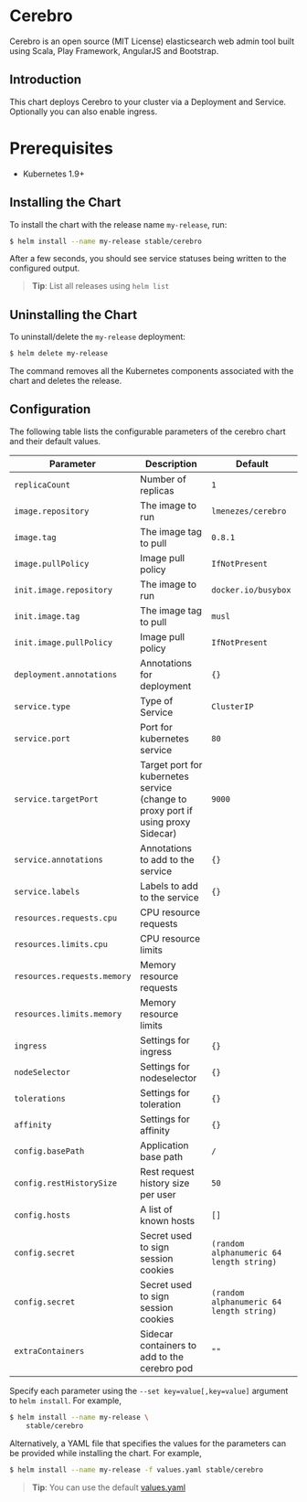 # Cerebro

Cerebro is an open source (MIT License) elasticsearch web admin tool built using Scala, Play Framework, AngularJS and Bootstrap.

## Introduction

This chart deploys Cerebro to your cluster via a Deployment and Service.
Optionally you can also enable ingress.

# Prerequisites

- Kubernetes 1.9+

## Installing the Chart

To install the chart with the release name `my-release`, run:

```bash
$ helm install --name my-release stable/cerebro
```

After a few seconds, you should see service statuses being written to the configured output.

> **Tip**: List all releases using `helm list`

## Uninstalling the Chart

To uninstall/delete the `my-release` deployment:

```bash
$ helm delete my-release
```

The command removes all the Kubernetes components associated with the chart and deletes the release.

## Configuration

The following table lists the configurable parameters of the cerebro chart and their default values.

| Parameter                   | Description                                                                      | Default                                  |
| --------------------------- | -------------------------------------------------------------------------------- | ---------------------------------------- |
| `replicaCount`              | Number of replicas                                                               | `1`                                      |
| `image.repository`          | The image to run                                                                 | `lmenezes/cerebro`                       |
| `image.tag`                 | The image tag to pull                                                            | `0.8.1`                                  |
| `image.pullPolicy`          | Image pull policy                                                                | `IfNotPresent`                           |
| `init.image.repository`     | The image to run                                                                 | `docker.io/busybox`                      |
| `init.image.tag`            | The image tag to pull                                                            | `musl`                                   |
| `init.image.pullPolicy`     | Image pull policy                                                                | `IfNotPresent`                           |
| `deployment.annotations`    | Annotations for deployment                                                       | `{}`                                     |
| `service.type`              | Type of Service                                                                  | `ClusterIP`                              |
| `service.port`              | Port for kubernetes service                                                      | `80`                                     |
| `service.targetPort`        | Target port for kubernetes service (change to proxy port if using proxy Sidecar) | `9000`                                   |
| `service.annotations`       | Annotations to add to the service                                                | `{}`                                     |
| `service.labels`            | Labels to add to the service                                                     | `{}`                                     |
| `resources.requests.cpu`    | CPU resource requests                                                            |                                          |
| `resources.limits.cpu`      | CPU resource limits                                                              |                                          |
| `resources.requests.memory` | Memory resource requests                                                         |                                          |
| `resources.limits.memory`   | Memory resource limits                                                           |                                          |
| `ingress`                   | Settings for ingress                                                             | `{}`                                     |
| `nodeSelector`              | Settings for nodeselector                                                        | `{}`                                     |
| `tolerations`               | Settings for toleration                                                          | `{}`                                     |
| `affinity`                  | Settings for affinity                                                            | `{}`                                     |
| `config.basePath`           | Application base path                                                            | `/`                                      |
| `config.restHistorySize`    | Rest request history size per user                                               | `50`                                     |
| `config.hosts`              | A list of known hosts                                                            | `[]`                                     |
| `config.secret`             | Secret used to sign session cookies                                              | `(random alphanumeric 64 length string)` |
| `config.secret`             | Secret used to sign session cookies                                              | `(random alphanumeric 64 length string)` |
| `extraContainers`           | Sidecar containers to add to the cerebro pod                                     | `""`                                     |



Specify each parameter using the `--set key=value[,key=value]` argument to `helm install`. For example,

```bash
$ helm install --name my-release \
    stable/cerebro
```

Alternatively, a YAML file that specifies the values for the parameters can be provided while installing the chart. For example,

```bash
$ helm install --name my-release -f values.yaml stable/cerebro
```

> **Tip**: You can use the default [values.yaml](values.yaml)
